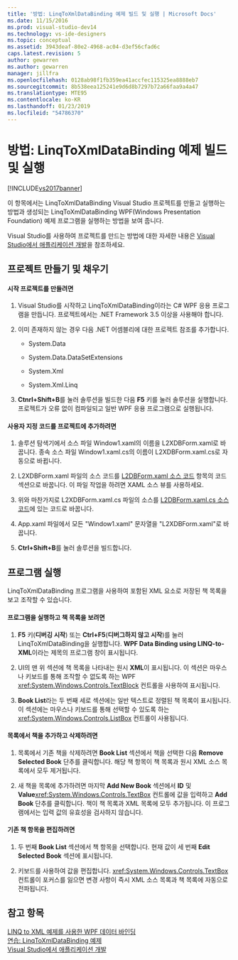 ```yaml
---
title: '방법: LinqToXmlDataBinding 예제 빌드 및 실행 | Microsoft Docs'
ms.date: 11/15/2016
ms.prod: visual-studio-dev14
ms.technology: vs-ide-designers
ms.topic: conceptual
ms.assetid: 3943deaf-80e2-4968-ac04-d3ef56cfad6c
caps.latest.revision: 5
author: gewarren
ms.author: gewarren
manager: jillfra
ms.openlocfilehash: 0128ab98f1fb359ea41accfec115325ea8888eb7
ms.sourcegitcommit: 8b538eea125241e9d6d8b7297b72a66faa9a4a47
ms.translationtype: MTE95
ms.contentlocale: ko-KR
ms.lasthandoff: 01/23/2019
ms.locfileid: "54786370"
---
```

# <a name="how-to-build-and-run-the-linqtoxmldatabinding-example"></a>방법: LinqToXmlDataBinding 예제 빌드 및 실행
[!INCLUDE[vs2017banner](../includes/vs2017banner.md)]

이 항목에서는 LinqToXmlDataBinding Visual Studio 프로젝트를 만들고 실행하는 방법과 생성되는 LinqToXmlDataBinding WPF(Windows Presentation Foundation) 예제 프로그램을 실행하는 방법을 보여 줍니다.  
  
 Visual Studio를 사용하여 프로젝트를 만드는 방법에 대한 자세한 내용은 [Visual Studio에서 애플리케이션 개발](http://msdn.microsoft.com/97490c1b-a247-41fb-8f2c-bc4c201eff68)을 참조하세요.  
  
## <a name="creating-and-populating-the-project"></a>프로젝트 만들기 및 채우기  
  
#### <a name="to-create-the-starting-project"></a>시작 프로젝트를 만들려면  
  
1.  Visual Studio를 시작하고 LinqToXmlDataBinding이라는 C# WPF 응용 프로그램을 만듭니다. 프로젝트에서는 .NET Framework 3.5 이상을 사용해야 합니다.  
  
2.  이미 존재하지 않는 경우 다음 .NET 어셈블리에 대한 프로젝트 참조를 추가합니다.  
  
    -   System.Data  
  
    -   System.Data.DataSetExtensions  
  
    -   System.Xml  
  
    -   System.Xml.Linq  
  
3.  **Ctnrl+Shift+B**를 눌러 솔루션을 빌드한 다음 **F5** 키를 눌러 솔루션을 실행합니다. 프로젝트가 오류 없이 컴파일되고 일반 WPF 응용 프로그램으로 실행됩니다.  
  
#### <a name="to-add-custom-code-to-the-project"></a>사용자 지정 코드를 프로젝트에 추가하려면  
  
1.  솔루션 탐색기에서 소스 파일 Window1.xaml의 이름을 L2XDBForm.xaml로 바꿉니다. 종속 소스 파일 Window1.xaml.cs의 이름이 L2XDBForm.xaml.cs로 자동으로 바뀝니다.  
  
2.  L2XDBForm.xaml 파일의 소스 코드를 [L2DBForm.xaml 소스 코드](../designers/l2dbform-xaml-source-code.md) 항목의 코드 섹션으로 바꿉니다. 이 파일 작업을 하려면 XAML 소스 뷰를 사용하세요.  
  
3.  위와 마찬가지로 L2XDBForm.xaml.cs 파일의 소스를 [L2DBForm.xaml.cs 소스 코드](../designers/l2dbform-xaml-cs-source-code.md)에 있는 코드로 바꿉니다.  
  
4.  App.xaml 파일에서 모든 "Window1.xaml" 문자열을 "L2XDBForm.xaml"로 바꿉니다.  
  
5.  **Ctrl+Shift+B**를 눌러 솔루션을 빌드합니다.  
  
## <a name="running-the-program"></a>프로그램 실행  
 LinqToXmlDataBinding 프로그램을 사용하여 포함된 XML 요소로 저장된 책 목록을 보고 조작할 수 있습니다.  
  
#### <a name="to-run-the-program-and-view-the-book-list"></a>프로그램을 실행하고 책 목록을 보려면  
  
1.  **F5** 키(**디버깅 시작**) 또는 **Ctrl+F5**(**디버그하지 않고 시작**)를 눌러 LinqToXmlDataBinding을 실행합니다. **WPF Data Binding using LINQ-to-XML**이라는 제목의 프로그램 창이 표시됩니다.  
  
2.  UI의 맨 위 섹션에 책 목록을 나타내는 원시 **XML**이 표시됩니다. 이 섹션은 마우스나 키보드를 통해 조작할 수 없도록 하는 WPF <xref:System.Windows.Controls.TextBlock> 컨트롤을 사용하여 표시됩니다.  
  
3.  **Book List**라는 두 번째 세로 섹션에는 일반 텍스트로 정렬된 책 목록이 표시됩니다. 이 섹션에는 마우스나 키보드를 통해 선택할 수 있도록 하는 <xref:System.Windows.Controls.ListBox> 컨트롤이 사용됩니다.  
  
#### <a name="to-add-and-delete-books-from-the-list"></a>목록에서 책을 추가하고 삭제하려면  
  
1.  목록에서 기존 책을 삭제하려면 **Book List** 섹션에서 책을 선택한 다음 **Remove Selected Book** 단추를 클릭합니다. 해당 책 항목이 책 목록과 원시 XML 소스 목록에서 모두 제거됩니다.  
  
2.  새 책을 목록에 추가하려면 마지막 **Add New Book** 섹션에서 **ID** 및 **Value**<xref:System.Windows.Controls.TextBox> 컨트롤에 값을 입력하고 **Add Book** 단추를 클릭합니다. 책이 책 목록과 XML 목록에 모두 추가됩니다. 이 프로그램에서는 입력 값의 유효성을 검사하지 않습니다.  
  
#### <a name="to-edit-an-existing-book-entry"></a>기존 책 항목을 편집하려면  
  
1.  두 번째 **Book List** 섹션에서 책 항목을 선택합니다. 현재 값이 세 번째 **Edit Selected Book** 섹션에 표시됩니다.  
  
2.  키보드를 사용하여 값을 편집합니다. <xref:System.Windows.Controls.TextBox> 컨트롤이 포커스를 잃으면 변경 사항이 즉시 XML 소스 목록과 책 목록에 자동으로 전파됩니다.  
  
## <a name="see-also"></a>참고 항목  
 [LINQ to XML 예제를 사용한 WPF 데이터 바인딩](../designers/wpf-data-binding-using-linq-to-xml-example.md)   
 [연습: LinqToXmlDataBinding 예제](../designers/walkthrough-linqtoxmldatabinding-example.md)   
 [Visual Studio에서 애플리케이션 개발](http://msdn.microsoft.com/97490c1b-a247-41fb-8f2c-bc4c201eff68)
